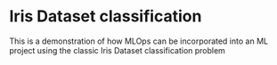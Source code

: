 # Iris Dataset classification

This is a demonstration of how MLOps can be incorporated into an ML project using the classic
Iris Dataset classification problem
